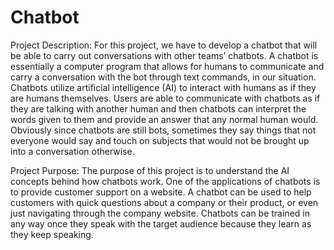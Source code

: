 # Chatbot

Project Description:
For this project, we have to develop a chatbot that will be able to carry out conversations with other teams’ chatbots. A chatbot is essentially a computer program that allows for humans to communicate and carry a conversation with the bot through text commands, in our situation. Chatbots utilize artificial intelligence (AI) to interact with humans as if they are humans themselves. Users are able to communicate with chatbots as if they are talking with another human and then chatbots can interpret the words given to them and provide an answer that any normal human would. Obviously since chatbots are still bots, sometimes they say things that not everyone would say and touch on subjects that would not be brought up into a conversation otherwise. 

Project Purpose:
The purpose of this project is to understand the AI concepts behind how chatbots work. One of the applications of chatbots is to provide customer support on a website. A chatbot can be used to help customers with quick questions about a company or their product, or even just navigating through the company website. Chatbots can be trained in any way once they speak with the target audience because they learn as they keep speaking. 

